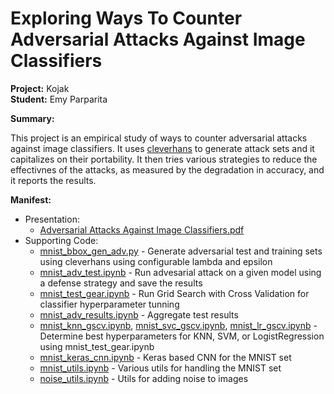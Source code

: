 #  Exploring Ways To Counter Adversarial Attacks Against Image Classifiers

**Project:** Kojak   
**Student:** Emy Parparita   

**Summary:**

This project is an empirical study of ways to counter adversarial attacks
against image classifiers. It uses [cleverhans](http://www.cleverhans.io/) to
generate attack sets and it capitalizes on their portability. It then tries
various strategies to reduce the effectivnes of the attacks, as measured by the
degradation in accuracy, and it reports the results.


**Manifest:**  
  - Presentation:
     - [Adversarial Attacks Against Image Classifiers.pdf](Adversarial%20Attacks%20Against%20Image%20Classifiers.pdf)
  - Supporting Code:   
     - [mnist_bbox_gen_adv.py](mnist_bbox_gen_adv.py) - Generate adversarial
       test and training sets using cleverhans using configurable lambda and
       epsilon
     - [mnist_adv_test.ipynb](http://nbviewer.jupyter.org/github/emypar/metis-experience/blob/master/projects/kojak/mnist_adv_test.ipynb) - Run advesarial attack on a given model using a defense strategy and save the results
     - [mnist_test_gear.ipynb](http://nbviewer.jupyter.org/github/emypar/metis-experience/blob/master/projects/kojak/mnist_test_gear.ipynb) - Run Grid Search with Cross Validation for classifier hyperparameter tunning
     - [mnist_adv_results.ipynb](mnist_adv_results.ipynb) - Aggregate test results
     - [mnist_knn_gscv.ipynb](http://nbviewer.jupyter.org/github/emypar/metis-experience/blob/master/projects/kojak/mnist_knn_gscv.ipynb), 
       [mnist_svc_gscv.ipynb](http://nbviewer.jupyter.org/github/emypar/metis-experience/blob/master/projects/kojak/mnist_svc_gscv.ipynb), 
       [mnist_lr_gscv.ipynb](http://nbviewer.jupyter.org/github/emypar/metis-experience/blob/master/projects/kojak/mnist_lr_gscv.ipynb) - 
       Determine best hyperparameters for KNN, SVM, or LogistRegression using mnist_test_gear.ipynb
     - [mnist_keras_cnn.ipynb](http://nbviewer.jupyter.org/github/emypar/metis-experience/blob/master/projects/kojak/mnist_keras_cnn.ipynb) - Keras based CNN for the MNIST set
     - [mnist_utils.ipynb](http://nbviewer.jupyter.org/github/emypar/metis-experience/blob/master/projects/kojak/mnist_utils.ipynb) - Various utils for handling the MNIST set
     - [noise_utils.ipynb](http://nbviewer.jupyter.org/github/emypar/metis-experience/blob/master/projects/kojak/noise_utils.ipynb) - Utils for adding noise to images

